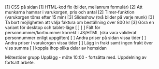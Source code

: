 [1] CSS på sidan 
[1] HTML-kod fix (bilder, mellanrum formulär)
[2] Att munkarna hamnar i varukorgen, pris och antal
[2] Timer-funktion (varukorgen töms efter 15 min)
[3] Slideshow (två bilder på varje munk)
[3] Ta bort möjligheten att välja faktura om beställning över 800 kr
[3] Göra en variant för desktop och tablet-läge
[ ]
[ ] Fält för personnummer/kortnummer korrekt i JS/HTML (ska vara validerat personnummer enligt uppgiften)
[ ] Andra priser på sidan vissa tider
[ ] Andra priser i varukorgen vissa tider
[ ] Lägg in frakt samt ingen frakt över viss summa
[ ] koppla ihop olika delar av hemsidan

Mötestider grupp
Upplägg - möte 10:00 - fortsätta med. Uppdelning av fortsatt arbete.